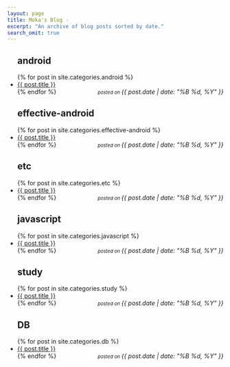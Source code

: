 ```yaml
---
layout: page
title: Moka's Blog - 
excerpt: "An archive of blog posts sorted by date."
search_omit: true
---
```

<ul class="post-list">

<h2 id="android">android</h2>
{% for post in site.categories.android %} 
<li>
    <article>
        <a href="{{ post.url | prepend: site.baseurl }}">{{ post.title }} 
            <em class="entry-date" style="float: right;"><br>
                <span style="font-size: 11px">posted on </span>
                <time datetime="{{ post.date | date_to_xmlschema }}">
                    {{ post.date | date: "%B %d, %Y" }}
                </time>
            </em>
        </a>
    </article>
</li>
{% endfor %}

<h2 id="effective-android">effective-android</h2>
{% for post in site.categories.effective-android %}
<li>
    <article>
        <a href="{{ post.url | prepend: site.baseurl }}">{{ post.title }} 
            <em class="entry-date" style="float: right;"><br>
                <span style="font-size: 11px">posted on </span>
                <time datetime="{{ post.date | date_to_xmlschema }}">
                    {{ post.date | date: "%B %d, %Y" }}
                </time>
            </em>
        </a>
    </article>
</li>
{% endfor %}

<h2 id="etc">etc</h2>
{% for post in site.categories.etc %} 
<li>
    <article>
        <a href="{{ post.url | prepend: site.baseurl }}">{{ post.title }} 
            <em class="entry-date" style="float: right;"><br>
                <span style="font-size: 11px">posted on </span>
                <time datetime="{{ post.date | date_to_xmlschema }}">
                    {{ post.date | date: "%B %d, %Y" }}
                </time>
            </em>
        </a>
    </article>
</li>
{% endfor %}

<h2 id="javascript">javascript</h2>
{% for post in site.categories.javascript %} 
<li>
    <article>
        <a href="{{ post.url | prepend: site.baseurl }}">{{ post.title }} 
            <em class="entry-date" style="float: right;"><br>
                <span style="font-size: 11px">posted on </span>
                <time datetime="{{ post.date | date_to_xmlschema }}">
                    {{ post.date | date: "%B %d, %Y" }}
                </time>
            </em>
        </a>
    </article>
</li>
{% endfor %}

<h2 id="study">study</h2>
{% for post in site.categories.study %} 
<li>
    <article>
        <a href="{{ post.url | prepend: site.baseurl }}">{{ post.title }} 
            <em class="entry-date" style="float: right;"><br>
                <span style="font-size: 11px">posted on </span>
                <time datetime="{{ post.date | date_to_xmlschema }}">
                    {{ post.date | date: "%B %d, %Y" }}
                </time>
            </em>
        </a>
    </article>
</li>
{% endfor %}

<h2 id="db">DB</h2>
{% for post in site.categories.db %} 
<li>
    <article>
        <a href="{{ post.url | prepend: site.baseurl }}">{{ post.title }} 
            <em class="entry-date" style="float: right;"><br>
                <span style="font-size: 11px">posted on </span>
                <time datetime="{{ post.date | date_to_xmlschema }}">
                    {{ post.date | date: "%B %d, %Y" }}
                </time>
            </em>
        </a>
    </article>
</li>
{% endfor %}
</ul>

